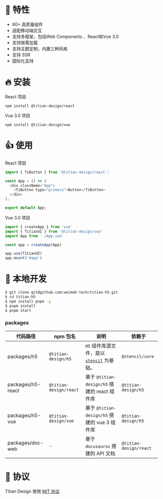 # 🎉 特性
- 60+ 高质量组件
- 适配移动端交互
- 支持多框架，包括Web Components 、React和Vue 3.0
- 支持按需加载
- 支持主题定制，内置三种风格
- 支持 SSR
- 国际化支持

# 🔥 安装
React 项目
```shell
npm install @titian-design/react
```

Vue 3.0 项目
```shell
npm install @titian-design/vue
```

# 👍 使用
React 项目
```js
import { TiButton } from '@titian-design/react';

const App = () => (
  <div className="App">
    <TiButton type="primary">Button</TiButton>
  </div>
);

export default App;
```

Vue 3.0 项目
```js
import { createApp } from 'vue'
import { TitianUI } from '@titian-design/vue'
import App from './App.vue'

const app = createApp(App)

app.use(TitianUI)
app.mount('#app')
```
# 🔨 本地开发

```bash
$ git clone git@github.com:weimob-tech/titian-h5.git
$ cd titian-h5
$ npm install pnpm -g
$ pnpm install
$ pnpm start
```

### packages

| 代码路径          | npm 包名               | 说明                                         | 依赖于                 |
| ----------------- | ---------------------- | -------------------------------------------- | ---------------------- |
| packages/h5       | `@titian-design/h5`    | `H5` 组件库源文件，是以 [`stencil`](https://stenciljs.com/docs/introduction) 为基础。            | `@stencil/core`        |
| packages/h5-react | `@titian-design/react` | 基于 `@titian-design/h5` 搭建的 react 组件库 | `@titian-design/h5`    |
| packages/h5-vue   | `@titian-design/vue`   | 基于 `@titian-design/h5` 搭建的 vue 3 组件库 | `@titian-design/h5`    |
| packages/doc-web  | -                      | 基于 `docusaurus` 搭建的 API 文档            | `@titian-design/react` |

# 🎈 协议

Titian Design 使用 [MIT 协议](LICENSE)
